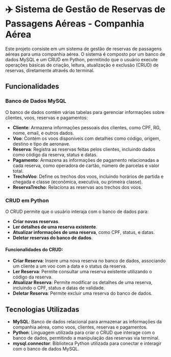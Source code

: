 # ✈️ Sistema de Gestão de Reservas de Passagens Aéreas - Companhia Aérea

Este projeto consiste em um sistema de gestão de reservas de passagens aéreas para uma companhia aérea. O sistema é composto por um banco de dados MySQL e um CRUD em Python, permitindo que o usuário execute operações básicas de criação, leitura, atualização e exclusão (CRUD) de reservas, diretamente através do terminal.

## Funcionalidades

### Banco de Dados MySQL
O banco de dados contém várias tabelas para gerenciar informações sobre clientes, voos, reservas e pagamentos:

- **Cliente**: Armazena informações pessoais dos clientes, como CPF, RG, nome, email, e outros dados.
- **Voo**: Contém os voos disponíveis com detalhes como código, origem, destino e tipo de aeronave.
- **Reserva**: Registra as reservas feitas pelos clientes, incluindo dados como código da reserva, status e datas.
- **Pagamento**: Armazena as informações de pagamento relacionadas a cada reserva, como operadora de cartão, número de parcelas e valor total.
- **TrechoVoo**: Define os trechos dos voos, incluindo horários de partida e chegada e classe (econômica, executiva, ou primeira classe).
- **ReservaTrecho**: Relaciona as reservas aos trechos dos voos.

### CRUD em Python
O CRUD permite que o usuário interaja com o banco de dados para:

- **Criar novas reservas**.
- **Ler detalhes de uma reserva existente**.
- **Atualizar informações de uma reserva**, como CPF, status, e datas.
- **Deletar reservas do banco de dados**.

#### Funcionalidades do CRUD:
- **Criar Reserva**: Insere uma nova reserva no banco de dados, associando um cliente a um voo com a data e o status da reserva.
- **Ler Reserva**: Permite consultar uma reserva existente utilizando o código da reserva.
- **Atualizar Reserva**: Permite modificar os detalhes de uma reserva, incluindo o CPF, status e datas de validade.
- **Deletar Reserva**: Permite excluir uma reserva do banco de dados.

## Tecnologias Utilizadas
- **MySQL**: Banco de dados relacional para armazenar as informações da companhia aérea, como voos, clientes, reservas e pagamentos.
- **Python**: Linguagem utilizada para criar o CRUD que interage com o banco de dados, permitindo a manipulação das reservas via terminal.
- **mysql.connector**: Biblioteca Python utilizada para conectar e interagir com o banco de dados MySQL.

